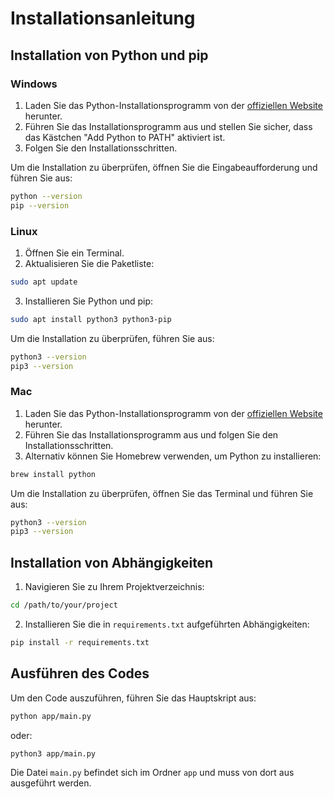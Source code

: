 # Installationsanleitung

## Installation von Python und pip

### Windows

1. Laden Sie das Python-Installationsprogramm von der [offiziellen Website](https://www.python.org/downloads/) herunter.
2. Führen Sie das Installationsprogramm aus und stellen Sie sicher, dass das Kästchen "Add Python to PATH" aktiviert ist.
3. Folgen Sie den Installationsschritten.

Um die Installation zu überprüfen, öffnen Sie die Eingabeaufforderung und führen Sie aus:
```sh
python --version
pip --version
```

### Linux

1. Öffnen Sie ein Terminal.
2. Aktualisieren Sie die Paketliste:
```sh
sudo apt update
```
3. Installieren Sie Python und pip:
```sh
sudo apt install python3 python3-pip
```

Um die Installation zu überprüfen, führen Sie aus:
```sh
python3 --version
pip3 --version
```

### Mac

1. Laden Sie das Python-Installationsprogramm von der [offiziellen Website](https://www.python.org/downloads/) herunter.
2. Führen Sie das Installationsprogramm aus und folgen Sie den Installationsschritten.
3. Alternativ können Sie Homebrew verwenden, um Python zu installieren:
```sh
brew install python
```

Um die Installation zu überprüfen, öffnen Sie das Terminal und führen Sie aus:
```sh
python3 --version
pip3 --version
```

## Installation von Abhängigkeiten

1. Navigieren Sie zu Ihrem Projektverzeichnis:
```sh
cd /path/to/your/project
```
2. Installieren Sie die in `requirements.txt` aufgeführten Abhängigkeiten:
```sh
pip install -r requirements.txt
```

## Ausführen des Codes

Um den Code auszuführen, führen Sie das Hauptskript aus:
```sh
python app/main.py
```
oder:
```sh
python3 app/main.py
```
Die Datei `main.py` befindet sich im Ordner `app` und muss von dort aus ausgeführt werden.
